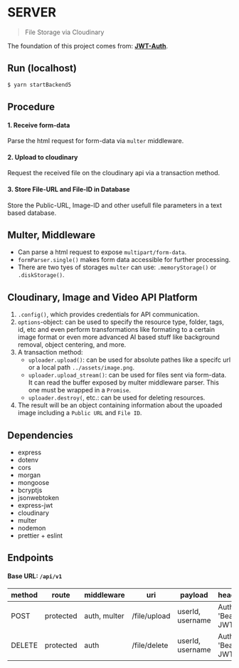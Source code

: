 # SERVER

> File Storage via Cloudinary

The foundation of this project comes from: **[JWT-Auth](../../jwt-auth/server/README.md)**.

## Run (localhost)

```bash
$ yarn startBackend5
```

## Procedure

#### 1. Receive form-data

Parse the html request for form-data via `multer` middleware.

#### 2. Upload to cloudinary

Request the received file on the cloudinary api via a transaction method.

#### 3. Store File-URL and File-ID in Database

Store the Public-URL, Image-ID and other usefull file parameters in a text based database.

## Multer, Middleware

- Can parse a html request to expose `multipart/form-data`.
- `formParser.single()` makes form data accessible for further processing.
- There are two tyes of storages `multer` can use: `.memoryStorage()` or `.diskStorage()`.

## Cloudinary, Image and Video API Platform

1. `.config()`, which provides credentials for API communication.
2. `options`-object: can be used to specify the resource type, folder, tags, id, etc and even perform transformations like formating to a certain image format or even more advanced AI based stuff like background removal, object centering, and more.
3. A transaction method:
   - `uploader.upload()`: can be used for absolute pathes like a specifc url or a local path `../assets/image.png`.
   - `uploader.upload_stream()`: can be used for files sent via form-data. It can read the buffer exposed by multer middleware parser. This one must be wrapped in a `Promise`.
   - `uploader.destroy(`, etc.: can be used for deleting resources.
4. The result will be an object containing information about the upoaded image including a `Public URL` and `File ID`.

## Dependencies

- express
- dotenv
- cors
- morgan
- mongoose
- bcryptjs
- jsonwebtoken
- express-jwt
- cloudinary
- multer
- nodemon
- prettier + eslint

## Endpoints

#### Base URL: `/api/v1`

| method | route     | middleware   | uri          | payload          | header             |
| ------ | --------- | ------------ | ------------ | ---------------- | ------------------ |
| POST   | protected | auth, multer | /file/upload | userId, username | Auth: 'Bearer JWT' |
| DELETE | protected | auth         | /file/delete | userId, username | Auth: 'Bearer JWT' |
